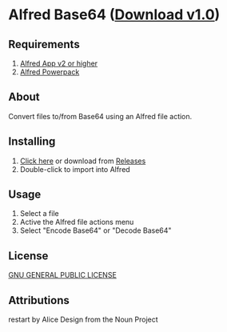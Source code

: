 Alfred Base64 ([Download v1.0](https://github.com/AdamNSmith/Alfred_Base64/releases/download/1.0/Encode.Decode.Base64.alfredworkflow))
=====================



## Requirements
1. [Alfred App v2 or higher](http://www.alfredapp.com/#download)
1. [Alfred Powerpack](https://buy.alfredapp.com/)

## About
Convert files to/from Base64 using an Alfred file action.

## Installing
1. [Click here](https://github.com/AdamNSmith/Alfred_Base64/releases/download/1.0/Encode.Decode.Base64.alfredworkflow) or download from [Releases](https://github.com/AdamNSmith/Alfred_Base64/releases/)
2. Double-click to import into Alfred

## Usage
1. Select a file
2. Active the Alfred file actions menu
3. Select "Encode Base64" or "Decode Base64"

## License
[GNU GENERAL PUBLIC LICENSE](https://github.com/AdamNSmith/Alfred_Base64/blob/main/LICENSE)

## Attributions
restart by Alice Design from the Noun Project
